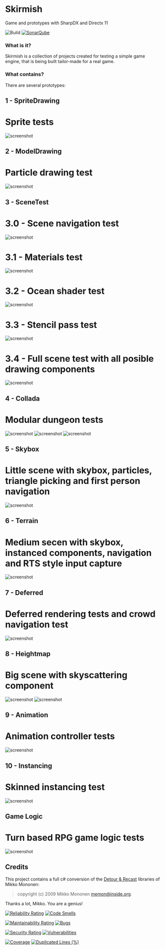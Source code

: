 # Skirmish
Game and prototypes with SharpDX and Directx 11

![Build](https://github.com/Selinux24/Skirmish/actions/workflows/dev.yml/badge.svg)
[![SonarQube](https://sonarcloud.io/api/project_badges/measure?project=Selinux24_Skirmish_dev&metric=alert_status)](https://sonarcloud.io/dashboard?id=Selinux24_Skirmish_dev) 

### What is it?

Skirmish is a collection of projects created for testing a simple game engine, that is being built tailor-made for a real game.

### What contains?

There are several prototypes:

 ## 1 - SpriteDrawing
 
 # Sprite tests
 ![screenshot](/Docs/Images/1.png?raw=true)
 
 ## 2 - ModelDrawing
 
 # Particle drawing test
 ![screenshot](/Docs/Images/2.png?raw=true)
 
 ## 3 - SceneTest
 
 # 3.0 - Scene navigation test
 
 ![screenshot](/Docs/Images/3.0.png?raw=true)
 
 # 3.1 - Materials test
 
 ![screenshot](/Docs/Images/3.1.png?raw=true)
 
 # 3.2 - Ocean shader test
 
 ![screenshot](/Docs/Images/3.2.png?raw=true)
 
 # 3.3 - Stencil pass test
 
 ![screenshot](/Docs/Images/3.3.png?raw=true)
 
 # 3.4 - Full scene test with all posible drawing components
 
 ![screenshot](/Docs/Images/3.4.png?raw=true)
 
 ## 4 - Collada
 
 # Modular dungeon tests
  
 ![screenshot](/Docs/Images/4.0.png?raw=true)
 ![screenshot](/Docs/Images/4.1.png?raw=true)
 ![screenshot](/Docs/Images/4.2.png?raw=true)
 
 ## 5 - Skybox
 
 # Little scene with skybox, particles, triangle picking and first person navigation
 
 ![screenshot](/Docs/Images/5.png?raw=true)
 
 ## 6 - Terrain
 
 # Medium secen with skybox, instanced components, navigation and RTS style input capture
 
 ![screenshot](/Docs/Images/6.png?raw=true)
 
 ## 7 - Deferred
 
 # Deferred rendering tests and crowd navigation test
 
 ![screenshot](/Docs/Images/7.png?raw=true)
 
 ## 8 - Heightmap
 
 # Big scene with skyscattering component
 
 ![screenshot](/Docs/Images/8.0.png?raw=true)
 ![screenshot](/Docs/Images/8.1.png?raw=true)
 
 ## 9 - Animation
 
 # Animation controller tests
 
 ![screenshot](/Docs/Images/9.png?raw=true)
 
 ## 10 - Instancing
 
 # Skinned instancing test
 
 ![screenshot](/Docs/Images/10.png?raw=true)
 
 ## Game Logic
 
 # Turn based RPG game logic tests
 
 ![screenshot](/Docs/Images/Z.png?raw=true)
 
 ## Credits

 This project contains a full c# conversion of the [Detour & Recast](https://github.com/recastnavigation/recastnavigation) libraries of Mikko Mononen:
 
 > copyright (c) 2009 Mikko Mononen memon@inside.org.
 
 Thanks a lot, Mikko. You are a genius!

[![Reliability Rating](https://sonarcloud.io/api/project_badges/measure?project=Selinux24_Skirmish_dev&metric=reliability_rating)](https://sonarcloud.io/summary/new_code?id=Selinux24_Skirmish_dev)
[![Code Smells](https://sonarcloud.io/api/project_badges/measure?project=Selinux24_Skirmish_dev&metric=code_smells)](https://sonarcloud.io/summary/new_code?id=Selinux24_Skirmish_dev)

[![Maintainability Rating](https://sonarcloud.io/api/project_badges/measure?project=Selinux24_Skirmish_dev&metric=sqale_rating)](https://sonarcloud.io/summary/new_code?id=Selinux24_Skirmish_dev)
[![Bugs](https://sonarcloud.io/api/project_badges/measure?project=Selinux24_Skirmish_dev&metric=bugs)](https://sonarcloud.io/summary/new_code?id=Selinux24_Skirmish_dev)

[![Security Rating](https://sonarcloud.io/api/project_badges/measure?project=Selinux24_Skirmish_dev&metric=security_rating)](https://sonarcloud.io/summary/new_code?id=Selinux24_Skirmish_dev)
[![Vulnerabilities](https://sonarcloud.io/api/project_badges/measure?project=Selinux24_Skirmish_dev&metric=vulnerabilities)](https://sonarcloud.io/summary/new_code?id=Selinux24_Skirmish_dev)

[![Coverage](https://sonarcloud.io/api/project_badges/measure?project=Selinux24_Skirmish_dev&metric=coverage)](https://sonarcloud.io/summary/new_code?id=Selinux24_Skirmish_dev)
[![Duplicated Lines (%)](https://sonarcloud.io/api/project_badges/measure?project=Selinux24_Skirmish_dev&metric=duplicated_lines_density)](https://sonarcloud.io/summary/new_code?id=Selinux24_Skirmish_dev)
